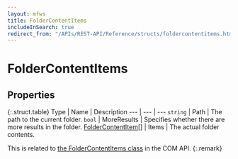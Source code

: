 ```yaml
---
layout: mfws
title: FolderContentItems
includeInSearch: true
redirect_from: "/APIs/REST-API/Reference/structs/foldercontentitems.html"
---
```


# FolderContentItems

## Properties

{:.struct.table}
Type | Name | Description
--- | --- | ---
`string` | Path | The path to the current folder. 
`bool` | MoreResults | Specifies whether there are more results in the folder. 
[FolderContentItem[]](../foldercontentitem/) | Items | The actual folder contents. 

This is related to [the FolderContentItems class](https://www.m-files.com/api/documentation/index.html#MFilesAPI~FolderContentItems.html) in the COM API.
{:.remark}